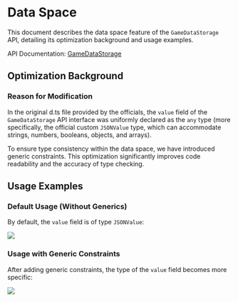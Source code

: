 # Data Space

This document describes the data space feature of the `GameDataStorage` API, detailing its optimization background and usage examples.

API Documentation: [GameDataStorage](https://docs.box3lab.com/api/GameDataStorage/getSpace.html)

## Optimization Background

### Reason for Modification

In the original d.ts file provided by the officials, the `value` field of the `GameDataStorage` API interface was uniformly declared as the `any` type (more specifically, the official custom `JSONValue` type, which can accommodate strings, numbers, booleans, objects, and arrays).

To ensure type consistency within the data space, we have introduced generic constraints. This optimization significantly improves code readability and the accuracy of type checking.

## Usage Examples

### Default Usage (Without Generics)

By default, the `value` field is of type `JSONValue`:

![](/QQ20241022-192639.png)

### Usage with Generic Constraints

After adding generic constraints, the type of the `value` field becomes more specific:

![](/QQ20241022-193007.png)
